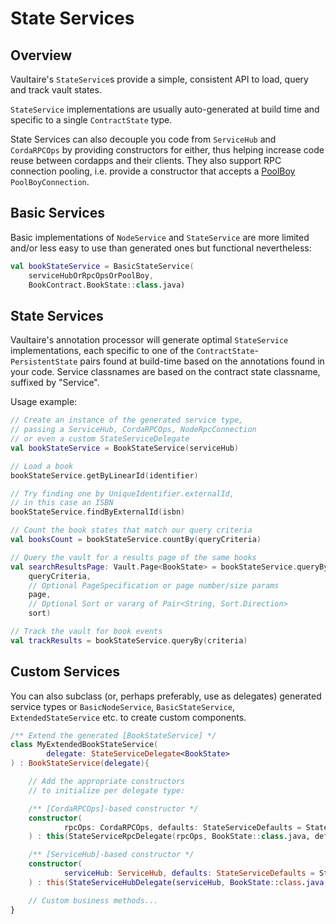 # State Services

## Overview

Vaultaire's `StateService`s provide a simple, consistent API to
load, query and track vault states.

`StateService` implementations are usually auto-generated at build time
and specific to a single `ContractState` type.

State Services can also decouple you code from `ServiceHub` and `CordaRPCOps`
by providing constructors for either, thus helping increase code reuse 
between cordapps and their clients. They also support RPC connection pooling, 
i.e. provide a constructor that accepts a [PoolBoy](https://github.com/manosbatsis/corda-rpc-poolboy) 
`PoolBoyConnection`. 

## Basic Services

Basic implementations of `NodeService` and `StateService` are more limited and/or
less easy to use than generated ones but functional nevertheless:

```kotlin
val bookStateService = BasicStateService(
	serviceHubOrRpcOpsOrPoolBoy,
	BookContract.BookState::class.java)
```

## State Services

Vaultaire's annotation processor  will generate optimal `StateService` implementations,
each specific to one of the `ContractState`-`PersistentState` pairs found at build-time
based on the annotations found in your code. Service classnames are based on the contract state
classname, suffixed by "Service".

Usage example:

```kotlin
// Create an instance of the generated service type,
// passing a ServiceHub, CordaRPCOps, NodeRpcConnection
// or even a custom StateServiceDelegate
val bookStateService = BookStateService(serviceHub)

// Load a book
bookStateService.getByLinearId(identifier)

// Try finding one by UniqueIdentifier.externalId,
// in this case an ISBN
bookStateService.findByExternalId(isbn)

// Count the book states that match our query criteria
val booksCount = bookStateService.countBy(queryCriteria)

// Query the vault for a results page of the same books
val searchResultsPage: Vault.Page<BookState> = bookStateService.queryBy(
    queryCriteria,
    // Optional PageSpecification or page number/size params
    page,
    // Optional Sort or vararg of Pair<String, Sort.Direction>
    sort)

// Track the vault for book events
val trackResults = bookStateService.queryBy(criteria)
```


## Custom Services

You can also subclass (or, perhaps preferably, use as delegates) generated service types
or `BasicNodeService`, `BasicStateService`, `ExtendedStateService` etc.
to create custom  components.

```kotlin
/** Extend the generated [BookStateService] */
class MyExtendedBookStateService(
        delegate: StateServiceDelegate<BookState>
) : BookStateService(delegate){

    // Add the appropriate constructors
    // to initialize per delegate type:

    /** [CordaRPCOps]-based constructor */
    constructor(
            rpcOps: CordaRPCOps, defaults: StateServiceDefaults = StateServiceDefaults()
    ) : this(StateServiceRpcDelegate(rpcOps, BookState::class.java, defaults))

    /** [ServiceHub]-based constructor */
    constructor(
            serviceHub: ServiceHub, defaults: StateServiceDefaults = StateServiceDefaults()
    ) : this(StateServiceHubDelegate(serviceHub, BookState::class.java, defaults))

    // Custom business methods...
}
```

